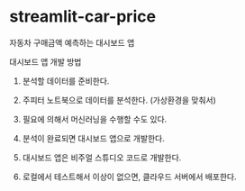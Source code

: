 # streamlit-car-price
자동차 구매금액 예측하는 대시보드 앱


대시보드 앱 개발 방법

1. 분석할 데이터를 준비한다.

2. 주피터 노트북으로 데이터를 분석한다. (가상환경을 맞춰서)

3. 필요에 의해서 머신러닝을 수행할 수도 있다.

4. 분석이 완료되면 대시보드 앱으로 개발한다.

5. 대시보드 앱은 비주얼 스튜디오 코드로 개발한다.

6. 로컬에서 테스트해서 이상이 없으면, 클라우드 서버에서 배포한다.
